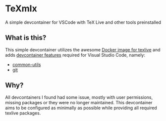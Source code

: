 # TeXmIx
A simple devcontainer for VSCode with TeX Live and other tools preinstalled

## What is this?
This simple devcontainer utilizes the awesome [Docker image for texlive](https://github.com/dante-ev/docker-texlive) and adds [devcontainer features](https://containers.dev/features) required for Visual Studio Code, namely:
- [common-utils](https://github.com/devcontainers/features/tree/main/src/common-utils)
- [git](https://github.com/devcontainers/features/tree/main/src/git)

## Why?
All devcontainers I found had some issue, mostly with user permissions, missing packages or they were no longer maintained. This devcontainer aims to be configured as minimally as possible while providing all required texlive packages.